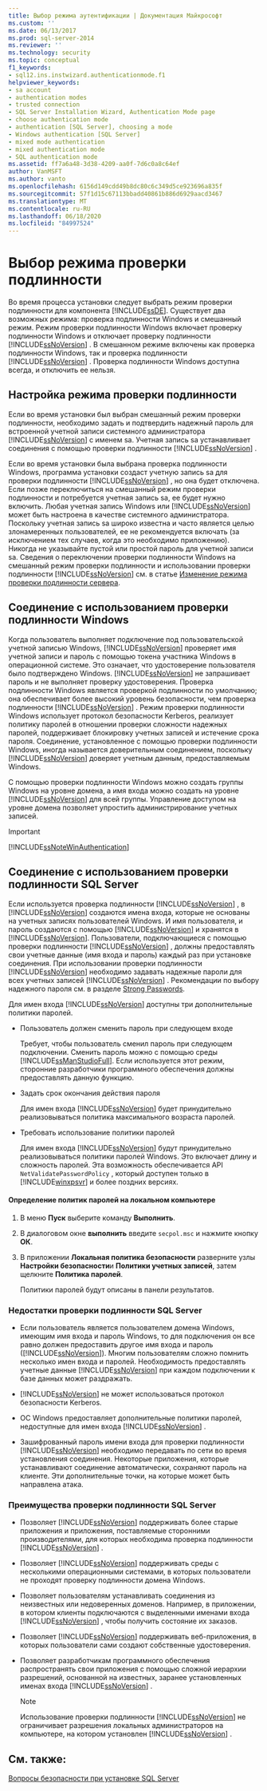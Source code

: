 ```yaml
---
title: Выбор режима аутентификации | Документация Майкрософт
ms.custom: ''
ms.date: 06/13/2017
ms.prod: sql-server-2014
ms.reviewer: ''
ms.technology: security
ms.topic: conceptual
f1_keywords:
- sql12.ins.instwizard.authenticationmode.f1
helpviewer_keywords:
- sa account
- authentication modes
- trusted connection
- SQL Server Installation Wizard, Authentication Mode page
- choose authentication mode
- authentication [SQL Server], choosing a mode
- Windows authentication [SQL Server]
- mixed mode authentication
- mixed authentication mode
- SQL authentication mode
ms.assetid: ff7a6a48-3d38-4209-aa0f-7d6c0a8c64ef
author: VanMSFT
ms.author: vanto
ms.openlocfilehash: 6156d149cdd49b8dc80c6c349d5ce923696a835f
ms.sourcegitcommit: 57f1d15c67113bbadd40861b886d6929aacd3467
ms.translationtype: MT
ms.contentlocale: ru-RU
ms.lasthandoff: 06/18/2020
ms.locfileid: "84997524"
---
```

# <a name="choose-an-authentication-mode"></a>Выбор режима проверки подлинности
  Во время процесса установки следует выбрать режим проверки подлинности для компонента [!INCLUDE[ssDE](../../includes/ssde-md.md)]. Существует два возможных режима: проверка подлинности Windows и смешанный режим. Режим проверки подлинности Windows включает проверку подлинности Windows и отключает проверку подлинности [!INCLUDE[ssNoVersion](../../includes/ssnoversion-md.md)] . В смешанном режиме включены как проверка подлинности Windows, так и проверка подлинности [!INCLUDE[ssNoVersion](../../includes/ssnoversion-md.md)] . Проверка подлинности Windows доступна всегда, и отключить ее нельзя.  
  
## <a name="configuring-the-authentication-mode"></a>Настройка режима проверки подлинности  
 Если во время установки был выбран смешанный режим проверки подлинности, необходимо задать и подтвердить надежный пароль для встроенной учетной записи системного администратора [!INCLUDE[ssNoVersion](../../includes/ssnoversion-md.md)] с именем sa. Учетная запись sa устанавливает соединения с помощью проверки подлинности [!INCLUDE[ssNoVersion](../../includes/ssnoversion-md.md)] .  
  
 Если во время установки была выбрана проверка подлинности Windows, программа установки создаст учетную запись sa для проверки подлинности [!INCLUDE[ssNoVersion](../../includes/ssnoversion-md.md)] , но она будет отключена. Если позже переключиться на смешанный режим проверки подлинности и потребуется учетная запись sa, ее будет нужно включить. Любая учетная запись Windows или [!INCLUDE[ssNoVersion](../../includes/ssnoversion-md.md)] может быть настроена в качестве системного администратора. Поскольку учетная запись sa широко известна и часто является целью злонамеренных пользователей, ее не рекомендуется включать (за исключением тех случаев, когда это необходимо приложению). Никогда не указывайте пустой или простой пароль для учетной записи sa. Сведения о переключении проверки подлинности Windows на смешанный режим проверки подлинности и использовании проверки подлинности [!INCLUDE[ssNoVersion](../../includes/ssnoversion-md.md)] см. в статье [Изменение режима проверки подлинности сервера](../../database-engine/configure-windows/change-server-authentication-mode.md).  
  
## <a name="connecting-through-windows-authentication"></a>Соединение с использованием проверки подлинности Windows  
 Когда пользователь выполняет подключение под пользовательской учетной записью Windows, [!INCLUDE[ssNoVersion](../../includes/ssnoversion-md.md)] проверяет имя учетной записи и пароль с помощью токена участника Windows в операционной системе. Это означает, что удостоверение пользователя было подтверждено Windows. [!INCLUDE[ssNoVersion](../../includes/ssnoversion-md.md)] не запрашивает пароль и не выполняет проверку удостоверения. Проверка подлинности Windows является проверкой подлинности по умолчанию; она обеспечивает более высокий уровень безопасности, чем проверка подлинности [!INCLUDE[ssNoVersion](../../includes/ssnoversion-md.md)] . Режим проверки подлинности Windows использует протокол безопасности Kerberos, реализует политику паролей в отношении проверки сложности надежных паролей, поддерживает блокировку учетных записей и истечение срока пароля. Соединение, установленное с помощью проверки подлинности Windows, иногда называется доверительным соединением, поскольку [!INCLUDE[ssNoVersion](../../includes/ssnoversion-md.md)] доверяет учетным данным, предоставляемым Windows.  
  
 С помощью проверки подлинности Windows можно создать группы Windows на уровне домена, а имя входа можно создать на уровне [!INCLUDE[ssNoVersion](../../includes/ssnoversion-md.md)] для всей группы. Управление доступом на уровне домена позволяет упростить администрирование учетных записей.  
  
> [!IMPORTANT]  
>  [!INCLUDE[ssNoteWinAuthentication](../../includes/ssnotewinauthentication-md.md)]  
  
## <a name="connecting-through-sql-server-authentication"></a>Соединение с использованием проверки подлинности SQL Server  
 Если используется проверка подлинности [!INCLUDE[ssNoVersion](../../includes/ssnoversion-md.md)] , в [!INCLUDE[ssNoVersion](../../includes/ssnoversion-md.md)] создаются имена входа, которые не основаны на учетных записях пользователей Windows. И имя пользователя, и пароль создаются с помощью [!INCLUDE[ssNoVersion](../../includes/ssnoversion-md.md)] и хранятся в [!INCLUDE[ssNoVersion](../../includes/ssnoversion-md.md)]. Пользователи, подключающиеся с помощью проверки подлинности [!INCLUDE[ssNoVersion](../../includes/ssnoversion-md.md)] , должны предоставлять свои учетные данные (имя входа и пароль) каждый раз при установке соединения. При использовании проверки подлинности [!INCLUDE[ssNoVersion](../../includes/ssnoversion-md.md)] необходимо задавать надежные пароли для всех учетных записей [!INCLUDE[ssNoVersion](../../includes/ssnoversion-md.md)] . Рекомендации по выбору надежного пароля см. в разделе [Strong Passwords](strong-passwords.md).  
  
 Для имен входа [!INCLUDE[ssNoVersion](../../includes/ssnoversion-md.md)] доступны три дополнительные политики паролей.  
  
-   Пользователь должен сменить пароль при следующем входе  
  
     Требует, чтобы пользователь сменил пароль при следующем подключении. Сменить пароль можно с помощью среды [!INCLUDE[ssManStudioFull](../../includes/ssmanstudiofull-md.md)]. Если используется этот режим, сторонние разработчики программного обеспечения должны предоставлять данную функцию.  
  
-   Задать срок окончания действия пароля  
  
     Для имен входа [!INCLUDE[ssNoVersion](../../includes/ssnoversion-md.md)] будет принудительно реализовываться политика максимального возраста паролей.  
  
-   Требовать использование политики паролей  
  
     Для имен входа [!INCLUDE[ssNoVersion](../../includes/ssnoversion-md.md)] будут принудительно реализовываться политики паролей Windows. Это включает длину и сложность паролей. Эта возможность обеспечивается API `NetValidatePasswordPolicy` , который доступен только в [!INCLUDE[winxpsvr](../../includes/winxpsvr-md.md)] и более поздних версиях.  
  
#### <a name="to-determine-the-password-policies-of-the-local-computer"></a>Определение политик паролей на локальном компьютере  
  
1.  В меню **Пуск** выберите команду **Выполнить**.  
  
2.  В диалоговом окне **выполнить** введите `secpol.msc` и нажмите кнопку **ОК**.  
  
3.  В приложении **Локальная политика безопасности** разверните узлы **Настройки безопасности**и **Политики учетных записей**, затем щелкните **Политика паролей**.  
  
     Политики паролей будут описаны в панели результатов.  
  
### <a name="disadvantages-of-sql-server-authentication"></a>Недостатки проверки подлинности SQL Server  
  
-   Если пользователь является пользователем домена Windows, имеющим имя входа и пароль Windows, то для подключения он все равно должен предоставить другое имя входа и пароль ([!INCLUDE[ssNoVersion](../../includes/ssnoversion-md.md)]). Многим пользователям сложно помнить несколько имен входа и паролей. Необходимость предоставлять учетные данные [!INCLUDE[ssNoVersion](../../includes/ssnoversion-md.md)] при каждом подключении к базе данных может раздражать.  
  
-   [!INCLUDE[ssNoVersion](../../includes/ssnoversion-md.md)] не может использоваться протокол безопасности Kerberos.  
  
-   ОС Windows предоставляет дополнительные политики паролей, недоступные для имен входа [!INCLUDE[ssNoVersion](../../includes/ssnoversion-md.md)] .  
  
-   Зашифрованный пароль имени входа для проверки подлинности [!INCLUDE[ssNoVersion](../../includes/ssnoversion-md.md)] необходимо передавать по сети во время установления соединения. Некоторые приложения, которые устанавливают соединение автоматически, сохраняют пароль на клиенте. Эти дополнительные точки, на которые может быть направлена атака.  
  
### <a name="advantages-of-sql-server-authentication"></a>Преимущества проверки подлинности SQL Server  
  
-   Позволяет [!INCLUDE[ssNoVersion](../../includes/ssnoversion-md.md)] поддерживать более старые приложения и приложения, поставляемые сторонними производителями, для которых необходима проверка подлинности [!INCLUDE[ssNoVersion](../../includes/ssnoversion-md.md)] .  
  
-   Позволяет [!INCLUDE[ssNoVersion](../../includes/ssnoversion-md.md)] поддерживать среды с несколькими операционными системами, в которых пользователи не проходят проверку подлинности домена Windows.  
  
-   Позволяет пользователям устанавливать соединения из неизвестных или недоверенных доменов. Например, в приложении, в котором клиенты подключаются с выделенными именами входа [!INCLUDE[ssNoVersion](../../includes/ssnoversion-md.md)] , чтобы получить состояние их заказов.  
  
-   Позволяет [!INCLUDE[ssNoVersion](../../includes/ssnoversion-md.md)] поддерживать веб-приложения, в которых пользователи сами создают собственные удостоверения.  
  
-   Позволяет разработчикам программного обеспечения распространять свои приложения с помощью сложной иерархии разрешений, основанной на известных, заранее установленных именах входа [!INCLUDE[ssNoVersion](../../includes/ssnoversion-md.md)] .  
  
    > [!NOTE]  
    >  Использование проверки подлинности [!INCLUDE[ssNoVersion](../../includes/ssnoversion-md.md)] не ограничивает разрешения локальных администраторов на компьютере, на котором установлен [!INCLUDE[ssNoVersion](../../includes/ssnoversion-md.md)] .  
  
## <a name="see-also"></a>См. также:  
 [Вопросы безопасности при установке SQL Server](../../sql-server/install/security-considerations-for-a-sql-server-installation.md)  
  
  
